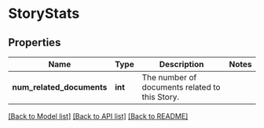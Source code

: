 # StoryStats

## Properties
Name | Type | Description | Notes
------------ | ------------- | ------------- | -------------
**num_related_documents** | **int** | The number of documents related to this Story. | 

[[Back to Model list]](../README.md#documentation-for-models) [[Back to API list]](../README.md#documentation-for-api-endpoints) [[Back to README]](../README.md)


